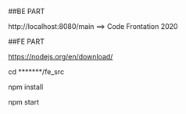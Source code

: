 ##BE PART

http://localhost:8080/main ==> Code Frontation 2020

##FE PART

https://nodejs.org/en/download/

cd *******/fe_src

npm install

npm start

